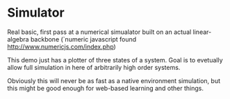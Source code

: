 # Simulator

Real basic, first pass at a numerical simualator built on an actual linear-algebra backbone (`numeric javascript found http://www.numericjs.com/index.php)

This demo just has a plotter of three states of a system. Goal is to evetually allow full simulation in here of arbitrarily high order systems.

Obviously this will never be as fast as a native environment simulation, but this might be good enough for web-based learning and other things.

